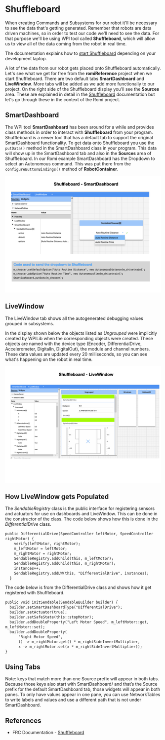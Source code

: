 # Shuffleboard
When creating Commands and Subsystems for our robot it'll be necessary to see the data that's getting generated.  Remember that robots are data driven machines, so in order to test our code we'll need to see the data.
For that purpose we'll be using WPI tool called **Shuffleboard**, which will allow us to view all of the data coming from the robot in real time.

The documentation explains how to [start Shuffleboard](https://docs.wpilib.org/en/stable/docs/software/wpilib-tools/shuffleboard/getting-started/shuffleboard-tour.html#starting-shuffleboard) depending on your development laptop.

A lot of the data from our robot gets placed onto Shuffleboard automatically.  Let's see what we get for free from the **romiReference** project when we start Shuffleboard. There are two default tabs **SmartDashboard** and **LiveWindow**. More tabs will be added as we add more functionally to our project.  On the right side of the Shuffleboard display you'll see the **Sources** area.  These are explained in detail in the [Shuffleboard](https://docs.wpilib.org/en/stable/docs/software/wpilib-tools/shuffleboard/index.html) documentation but let's go through these in the context of the Romi project. 

## SmartDashboard
The WPI tool **SmartDashboard** has been around for a while and provides class methods in order to interact with **Shuffleboard** from your program.  Shuffleboard is a newer tool that has a default tab to support the original SmartDashboard functionality.  To get data onto Shuffleboard you use the `putData()` method in the SmartDashboard class in your program.  This data will show up in the SmartDashboard tab and also in the **Sources** area of Shuffleboard.  In our Romi example SmartDashboard has the Dropdown to select an Autonomous command.  This was put there from the `configureButtonBindings()` method of **RobotContainer**. 

![PID Command](../images/Romi/Romi.009.jpeg)

## LiveWindow
The LiveWindow tab shows all the autogenerated debugging values grouped in subsystems.

In the display shown below the objects listed as *Ungrouped* were implicitly created by WPILib when the corresponding objects were created. These objects are named with the device type (Encoder, DifferentialDrive, Accelerometer, DigitalIn, DigitalOut), the module and channel numbers. These data values are updated every 20 milliseconds, so you can see what's happening on the robot in real time.

![PID Command](../images/Romi/Romi.049.jpeg)

## How LiveWindow gets Populated
The *SendableRegistry* class is the public interface for registering sensors and actuators for use on dashboards and LiveWindow.  This can be done in the constructor of the class.  The code below shows how this is done in the *DifferentialDrive* class.

    public DifferentialDrive(SpeedController leftMotor, SpeedController rightMotor) {
        verify(leftMotor, rightMotor);
        m_leftMotor = leftMotor;
        m_rightMotor = rightMotor;
        SendableRegistry.addChild(this, m_leftMotor);
        SendableRegistry.addChild(this, m_rightMotor);
        instances++;
        SendableRegistry.addLW(this, "DifferentialDrive", instances);
      }

The code below is from the DifferentialDrive class and shows how it get registered with Shuffleboard.

    public void initSendable(SendableBuilder builder) {
      builder.setSmartDashboardType("DifferentialDrive");
      builder.setActuator(true);
      builder.setSafeState(this::stopMotor);
      builder.addDoubleProperty("Left Motor Speed", m_leftMotor::get, m_leftMotor::set);
      builder.addDoubleProperty(
          "Right Motor Speed",
          () -> m_rightMotor.get() * m_rightSideInvertMultiplier,
          x -> m_rightMotor.set(x * m_rightSideInvertMultiplier));
    }

## Using Tabs
Note: keys that match more than one Source prefix will appear in both tabs. Because those keys also start with SmartDashboard/ and that’s the Source prefix for the default SmartDashboard tab, those widgets will appear in both panes. To only have values appear in one pane, you can use NetworkTables to write labels and values and use a different path that is not under SmartDashboard. 

## References

- FRC Documentation - [Shuffleboard](https://docs.wpilib.org/en/stable/docs/software/wpilib-tools/shuffleboard/index.html)

<!-- <h3><span style="float:left">
<a href="../index">Home</a></span> -->